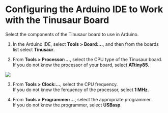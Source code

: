 # Configuring the Arduino IDE to Work with the Tinusaur Board
Select the components of the Tinusaur board to use in Arduino.
1. In the Arduino IDE, select **Tools > Board:...**, and then from the boards list select **Tinusaur**.
<!--Arduino IDE Tinusaur Board-->
2. From **Tools > Processor:...**, select the CPU type of the Tinusaur board.    
If you do not know the processor of your board, select **ATtiny85**.
<!--Arduino IDE Tinusaur Board CPU-->      

![](https://github.com/tinusaur/guides/blob/master/docs/hello-world/images/201603311827_setupboards_18_c700x640.png)   
       
3. From **Tools > Clock:...**, select the CPU frequency.   
If you do not know the ferquency of the processor, select **1 MHz**.
<!--Arduino IDE Tinusaur Board Frequency-->
4. From **Tools > Programmer:...**, select the appropriate programmer.   
If you do not know the programmer, select **USBasp**.
<!--Arduino IDE Tinusaur Board USBasp-->
